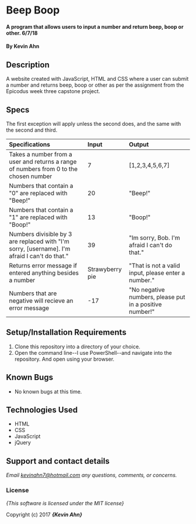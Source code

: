 # Beep Boop

#### A program that allows users to input a number and return beep, boop or other. 6/7/18

#### By **Kevin Ahn**

## Description

A website created with JavaScript, HTML and CSS where a user can submit a number and returns beep, boop or other as per the assignment from the Epicodus week three capstone project.


## Specs
The first exception will apply unless the second does, and the same with the second and third.  

| Specifications | Input | Output |
| :-------------     | :------------- | :------------- |
| Takes a number from a user and returns a range of numbers from 0 to the chosen number | 7 | [1,2,3,4,5,6,7] |
| Numbers that contain a "0" are replaced with "Beep!" | 20 | "Beep!" |
| Numbers that contain a "1" are replaced with "Boop!" | 13 | "Boop!" |
| Numbers divisible by 3 are replaced with "I'm sorry, [username]. I'm afraid I can't do that." | 39 | "Im sorry, Bob. I'm afraid I can't do that." |
| Returns error message if entered anything besides a number | Strawyberry pie | "That is not a valid input, please enter a number." |
| Numbers that are negative will recieve an error message | -17 | "No negative numbers, please put in a positive number!" |

## Setup/Installation Requirements

1. Clone this repository into a directory of your choice.
2. Open the command line--I use PowerShell--and navigate into the repository. And open using your browser.

## Known Bugs
* No known bugs at this time.

## Technologies Used
* HTML
* CSS
* JavaScript
* jQuery

## Support and contact details

_Email kevinahn7@hotmail.com any questions, comments, or concerns._

### License

*{This software is licensed under the MIT license}*

Copyright (c) 2017 **_{Kevin Ahn}_**